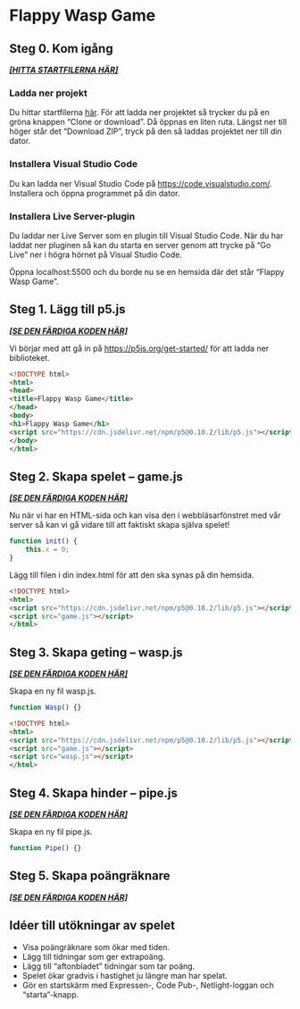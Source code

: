# Flappy Wasp Game


## Steg 0. Kom igång

***[[HITTA STARTFILERNA HÄR]](https://github.com/BonnierNews/expressen-lifestyle-netlight-codepub/tree/steg-0)***

### Ladda ner projekt
Du hittar startfilerna [här](https://github.com/BonnierNews/expressen-lifestyle-netlight-codepub/tree/steg-0). För att ladda ner projektet så trycker du på en gröna knappen “Clone or download”. Då öppnas en liten ruta. Längst ner till höger står det “Download ZIP”, tryck på den så laddas projektet ner till din dator.

### Installera Visual Studio Code
Du kan ladda ner Visual Studio Code på https://code.visualstudio.com/. Installera och öppna programmet på din dator.

### Installera Live Server-plugin
Du laddar ner Live Server som en plugin till Visual Studio Code. När du har laddat ner pluginen så kan du starta en server genom att trycke på “Go Live” ner i högra hörnet på Visual Studio Code.

Öppna localhost:5500 och du borde nu se en hemsida där det står “Flappy Wasp Game”.


## Steg 1. Lägg till p5.js

***[[SE DEN FÄRDIGA KODEN HÄR]](https://github.com/BonnierNews/expressen-lifestyle-netlight-codepub/tree/steg-1)***

Vi börjar med att gå in på https://p5js.org/get-started/ för att ladda ner biblioteket. 

```html
<!DOCTYPE html>
<html>
<head>
<title>Flappy Wasp Game</title>
</head>
<body>
<h1>Flappy Wasp Game</h1>
<script src="https://cdn.jsdelivr.net/npm/p5@0.10.2/lib/p5.js"></script>
</body>
</html>
```


## Steg 2. Skapa spelet – game.js

***[[SE DEN FÄRDIGA KODEN HÄR]](https://github.com/BonnierNews/expressen-lifestyle-netlight-codepub/tree/steg-2)***

Nu när vi har en HTML-sida och kan visa den i webbläsarfönstret med vår server så kan vi gå vidare till att faktiskt skapa själva spelet!

```JavaScript
function init() {
	this.x = 0;
}
```

Lägg till filen i din index.html för att den ska synas på din hemsida.

```html
<!DOCTYPE html>
<html>
<script src="https://cdn.jsdelivr.net/npm/p5@0.10.2/lib/p5.js"></script>
<script src="game.js"></script>
</html>
```


## Steg 3. Skapa geting – wasp.js

***[[SE DEN FÄRDIGA KODEN HÄR]](https://github.com/BonnierNews/expressen-lifestyle-netlight-codepub/tree/steg-3)***

Skapa en ny fil wasp.js.

```JavaScript
function Wasp() {}
```

```html
<!DOCTYPE html>
<html>
<script src="https://cdn.jsdelivr.net/npm/p5@0.10.2/lib/p5.js"></script>
<script src="game.js"></script>
<script src="wasp.js"></script>
</html>
```


## Steg 4. Skapa hinder – pipe.js

***[[SE DEN FÄRDIGA KODEN HÄR]](https://github.com/BonnierNews/expressen-lifestyle-netlight-codepub/tree/steg-4)***

Skapa en ny fil pipe.js.

```JavaScript
function Pipe() {}
```


## Steg 5. Skapa poängräknare

***[[SE DEN FÄRDIGA KODEN HÄR]](https://github.com/BonnierNews/expressen-lifestyle-netlight-codepub/tree/steg-5)***

## Idéer till utökningar av spelet
- Visa poängräknare som ökar med tiden.
- Lägg till tidningar som ger extrapoäng.
- Lägg till “aftonbladet” tidningar som tar poäng.
- Spelet ökar gradvis i hastighet ju längre man har spelat.
- Gör en startskärm med Expressen-, Code Pub-, Netlight-loggan och “starta”-knapp.

